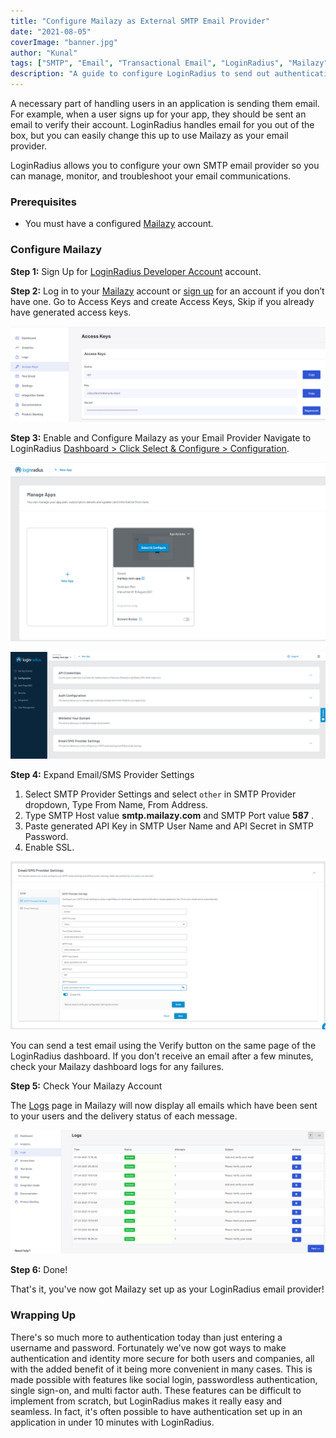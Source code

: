 ```yaml
---
title: "Configure Mailazy as External SMTP Email Provider"
date: "2021-08-05"
coverImage: "banner.jpg"
author: "Kunal"
tags: ["SMTP", "Email", "Transactional Email", "LoginRadius", "Mailazy"]
description: "A guide to configure LoginRadius to send out authentication emails with Mailazy."
---
```


A necessary part of handling users in an application is sending them email. For example, when a user signs up for your app, they should be sent an email to verify their account. LoginRadius handles email for you out of the box, but you can easily change this up to use Mailazy as your email provider.

LoginRadius allows you to configure your own SMTP email provider so you can manage, monitor, and troubleshoot your email communications.

### Prerequisites

* You must have a configured [Mailazy](https://mailazy.com) account.

### Configure Mailazy

**Step 1:** Sign Up for [LoginRadius Developer Account](https://accounts.loginradius.com/auth.aspx?action=register) account.

**Step 2:** Log in to your [Mailazy](https://app.mailazy.com) account or [sign up](https://app.mailazy.com/signup) for an account if you don’t have one. Go to Access Keys and create Access Keys, Skip if you already have generated access keys.

![mailazy-access-keys](mailazy-access-keys.png)

**Step 3:** Enable and Configure Mailazy as your Email Provider
Navigate to LoginRadius [Dashboard > Click Select & Configure > Configuration](https://dashboard.loginradius.com/configuration).

![lr-dashboard](lr-dashboard.png)

![lr-dashboard-app](lr-dashboard-app.png)

**Step 4:** Expand Email/SMS Provider Settings 
 1. Select SMTP Provider Settings and select `other` in SMTP Provider dropdown, Type From Name, From Address.
 2. Type SMTP Host value **smtp.mailazy.com** and SMTP Port value **587** .
 3. Paste generated API Key in SMTP User Name and API Secret in SMTP Password.
 4. Enable SSL.

![lr-smtp](lr-smtp.png)

You can send a test email using the Verify button on the same page of the LoginRadius dashboard. If you don't receive an email after a few minutes, check your Mailazy dashboard logs for any failures.

**Step 5:** Check Your Mailazy Account

The [Logs](https://app.mailazy.com/logs) page in Mailazy will now display all emails which have been sent to your users and the delivery status of each message.

![mailazy-logs](mailazy-logs.png)

**Step 6:** Done!

That's it, you've now got Mailazy set up as your LoginRadius email provider!

### Wrapping Up
There's so much more to authentication today than just entering a username and password. Fortunately we've now got ways to make authentication and identity more secure for both users and companies, all with the added benefit of it being more convenient in many cases. This is made possible with features like social login, passwordless authentication, single sign-on, and multi factor auth. These features can be difficult to implement from scratch, but LoginRadius makes it really easy and seamless. In fact, it's often possible to have authentication set up in an application in under 10 minutes with LoginRadius.

